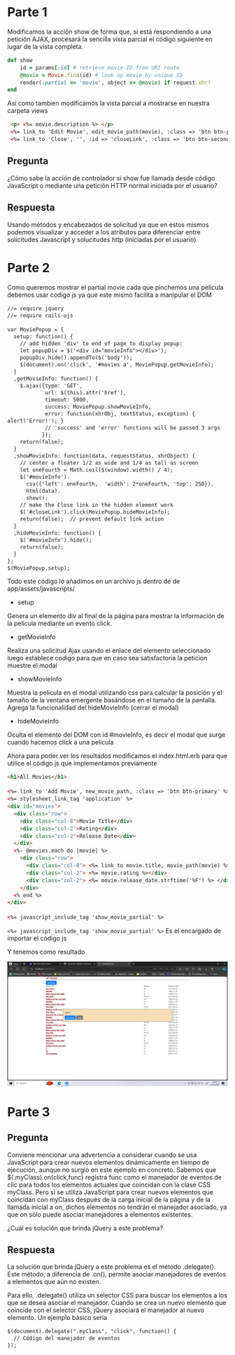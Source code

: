 # Parte 1

Modificamos la acción show de forma que, si está respondiendo a una petición AJAX, procesará la sencilla vista parcial el código siguiente en lugar de la vista completa.

```Ruby
def show
    id = params[:id] # retrieve movie ID from URI route
    @movie = Movie.find(id) # look up movie by unique ID
    render(:partial => 'movie', object => @movie) if request.xhr?
end
```

Así como tambien modificamos la vista parcial a mostrarse en nuestra carpeta views

```html
 <p> <%= movie.description %> </p>
 <%= link_to 'Edit Movie', edit_movie_path(movie), :class => 'btn btn-primary' %>
 <%= link_to 'Close', '', :id => 'closeLink', :class => 'btn btn-secondary' %>
```

## Pregunta

¿Cómo sabe la acción de controlador si show fue llamada desde código JavaScript o mediante una petición HTTP normal iniciada por el usuario?

## Respuesta

Usando métodos y encabezados de solicitud ya que en estos mismos podemos visualizar y acceder a los atributos para diferenciar entre solicitudes Javascript y solucitudes http (iniciadas por el usuario)

# Parte 2

Como queremos mostrar el partial movie cada que pinchemos una pelicula debemos usar codigo js ya que este mismo facilita a manipular el DOM

```Js
//= require jquery
//= require rails-ujs

var MoviePopup = {
  setup: function() {
    // add hidden 'div' to end of page to display popup:
    let popupDiv = $('<div id="movieInfo"></div>');
    popupDiv.hide().appendTo($('body'));
    $(document).on('click', '#movies a', MoviePopup.getMovieInfo);
  }
  ,getMovieInfo: function() {
    $.ajax({type: 'GET',
            url: $(this).attr('href'),
            timeout: 5000,
            success: MoviePopup.showMovieInfo,
            error: function(xhrObj, textStatus, exception) { alert('Error!'); }
            // 'success' and 'error' functions will be passed 3 args
           });
    return(false);
  }
  ,showMovieInfo: function(data, requestStatus, xhrObject) {
    // center a floater 1/2 as wide and 1/4 as tall as screen
    let oneFourth = Math.ceil($(window).width() / 4);
    $('#movieInfo').
      css({'left': oneFourth,  'width': 2*oneFourth, 'top': 250}).
      html(data).
      show();
    // make the Close link in the hidden element work
    $('#closeLink').click(MoviePopup.hideMovieInfo);
    return(false);  // prevent default link action
  }
  ,hideMovieInfo: function() {
    $('#movieInfo').hide();
    return(false);
  }
};
$(MoviePopup.setup);
```

Todo este código lo añadimos en un archivo js dentro de de app/assets/javascripts/

- setup

Genera un elemento div al final de la página para mostrar la información de la película mediante un evento click.

- getMovieInfo

Realiza una solicitud Ajax usando el enlace del elemento seleccionado luego establece codigo para que en caso sea satisfactoria la peticion muestre el modal

- showMovieInfo

Muestra la pelicula en el modal utilizando css para calcular la posición y el tamaño de la ventana emergente basándose en el tamaño de la pantalla. Agrega la funcionalidad del hideMovieInfo (cerrar el modal)

- hideMovieInfo

Oculta el elemento del DOM con id #movieInfo, es decir el modal que surge cuando hacemos click a una pelicula

Ahora para poder ver los resultados modificamos el index.html.erb para que utilice el código js que implementamos previamente

```html
<h1>All Movies</h1>

<%= link_to 'Add Movie', new_movie_path, :class => 'btn btn-primary' %>
<%= stylesheet_link_tag 'application' %>
<div id="movies">
  <div class="row">
    <div class="col-8">Movie Title</div>
    <div class="col-2">Rating</div>
    <div class="col-2">Release Date</div>
  </div>
  <%- @movies.each do |movie| %>
    <div class="row">
      <div class="col-8"> <%= link_to movie.title, movie_path(movie) %> </div>
      <div class="col-2"> <%= movie.rating %></div>
      <div class="col-2"> <%= movie.release_date.strftime('%F') %> </div>
    </div>
  <% end %>
</div>

<%= javascript_include_tag 'show_movie_partial' %>

```

`<%= javascript_include_tag 'show_movie_partial' %>` Es el encargado de importar el código js

Y tenemos como resultado

![Alt text](imagenes/image.png)

# Parte 3

## Pregunta

Conviene mencionar una advertencia a considerar cuando se usa JavaScript para crear nuevos elementos dinámicamente en tiempo de ejecución, aunque no surgió en este ejemplo en concreto. Sabemos que $(.myClass).on(click,func) registra func como el manejador de eventos de clic para todos los elementos actuales que coincidan con la clase CSS myClass. Pero si se utiliza JavaScript para crear nuevos elementos que coincidan con myClass después de la carga inicial de la página y de la llamada inicial a on, dichos elementos no tendrán el manejador asociado, ya que on sólo puede asociar manejadores a elementos existentes.

¿Cuál es solución que brinda jQuery a este problema?

## Respuesta

La solución que brinda jQuery a este problema es el método .delegate(). Este método, a diferencia de .on(), permite asociar manejadores de eventos a elementos que aún no existen. 

Para ello, .delegate() utiliza un selector CSS para buscar los elementos a los que se desea asociar el manejador. Cuando se crea un nuevo elemento que coincide con el selector CSS, jQuery asociará el manejador al nuevo elemento.
Un ejemplo básico sería

```Js
$(document).delegate(".myClass", "click", function() {
  // Código del manejador de eventos
});
```